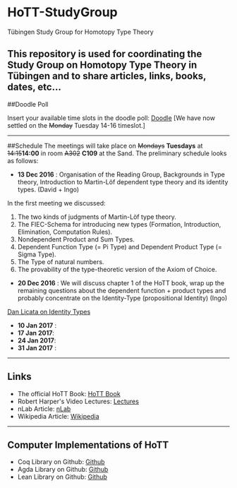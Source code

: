 # HoTT-StudyGroup
Tübingen Study Group for Homotopy Type Theory

This repository is used for coordinating the Study Group on Homotopy Type Theory in Tübingen and to share articles, links, books, dates, etc...
---
##Doodle Poll

Insert your available time slots in the doodle poll: [Doodle](http://doodle.com/poll/pspsxu986q263bhp)
[We have now settled on the <del>Monday</del> Tuesday 14-16 timeslot.]

---
##Schedule
The meetings will take place on <del>Mondays</del> __Tuesdays__  at <del>14:15</del>__14:00__ in room <del>A302</del> __C109__ at the Sand.
The preliminary schedule looks as follows:
  * __13 Dec 2016__ :
  Organisation of the Reading Group, Backgrounds in Type theory, Introduction to Martin-Löf dependent type theory and its identity types. (David + Ingo)
  
  In the first meeting we discussed:

  1. The two kinds of judgments of Martin-Löf type theory.
  2. The FIEC-Schema for introducing new types (Formation, Introduction, Elimination, Computation Rules).
  3. Nondependent Product and Sum Types.
  4. Dependent Function Type (= Pi Type) and Dependent Product Type (= Sigma Type).
  5. The Type of natural numbers.
  6. The provability of the type-theoretic version of the Axiom of Choice.
  
  * __20 Dec 2016__ : We will discuss chapter 1 of the HoTT book, wrap up the remaining questions about the dependent function + product types and probably concentrate on the Identity-Type (propositional Identity) (Ingo)

  [Dan Licata on Identity Types](https://homotopytypetheory.org/2011/04/10/just-kidding-understanding-identity-elimination-in-homotopy-type-theory/)
  * __10 Jan 2017__ :
  * __17 Jan 2017__:
  * __24 Jan 2017__:
  * __31 Jan 2017__ :
  
---

## Links
  * The official HoTT Book: [HoTT Book](https://homotopytypetheory.org/book/)
  * Robert Harper's Video Lectures: [Lectures](https://www.cs.cmu.edu/~rwh/courses/hott/)
  * nLab Article: [nLab](https://ncatlab.org/nlab/show/homotopy+type+theory)
  * Wikipedia Article: [Wikipedia](https://en.wikipedia.org/wiki/Homotopy_type_theory)


---
## Computer Implementations of HoTT
  * Coq Library on Github: [Github](https://github.com/HoTT/HoTT)
  * Agda Library on Github: [Github](https://github.com/HoTT/HoTT-Agda)
  * Lean Library on Github: [Github](https://github.com/leanprover/lean/tree/master/hott)